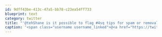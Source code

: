 ```yaml
---
id: 9dff43be-413c-47a5-bb78-c23ea54ff733
blueprint: text
category: twitter
title: "'@tehShane is it possible to flag #4sq tips for spam or removal"
caption: '<span class="username username_linked">@<a href="https://twitter.com/tehShane" title="Shane Lawrence">tehShane</a></span> is it possible to flag <span class="hashtag hashtag_local">#<a href="http://tweettemp.darylchymko.ca/?tag=4sq">4sq</a> tips for spam or removal'
---
```

